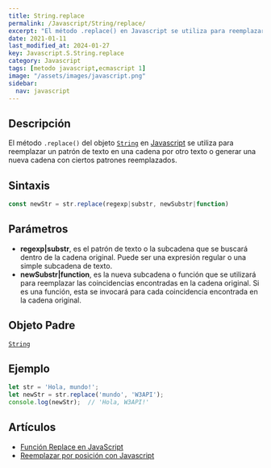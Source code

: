 ```yaml
---
title: String.replace
permalink: /Javascript/String/replace/
excerpt: "El método .replace() en Javascript se utiliza para reemplazar patrones de texto en una cadena."
date: 2021-01-11
last_modified_at: 2024-01-27
key: Javascript.S.String.replace
category: Javascript
tags: [metodo javascript,ecmascript 1]
image: "/assets/images/javascript.png"
sidebar:
  nav: javascript
---
```


## Descripción


El método `.replace()` del objeto [`String`](https://www.w3api.com/Javascript/String/) en [Javascript](https://www.manualweb.net/javascript/) se utiliza para reemplazar un patrón de texto en una cadena por otro texto o generar una nueva cadena con ciertos patrones reemplazados.


## Sintaxis


```javascript
const newStr = str.replace(regexp|substr, newSubstr|function)
```


## Parámetros

- **regexp|substr**, es el patrón de texto o la subcadena que se buscará dentro de la cadena original. Puede ser una expresión regular o una simple subcadena de texto.
- **newSubstr|function**, es la nueva subcadena o función que se utilizará para reemplazar las coincidencias encontradas en la cadena original. Si es una función, esta se invocará para cada coincidencia encontrada en la cadena original.

## Objeto Padre


[`String`](https://www.w3api.com/Javascript/String/)


## Ejemplo


```javascript
let str = 'Hola, mundo!';
let newStr = str.replace('mundo', 'W3API');
console.log(newStr);  // 'Hola, W3API!'
```


## Artículos

- [Función Replace en JavaScript](https://lineadecodigo.com/javascript/funcion-replace-en-javascript/)
- [Reemplazar por posición con Javascript](https://lineadecodigo.com/javascript/reemplazar-por-posicion-con-javascript/)

